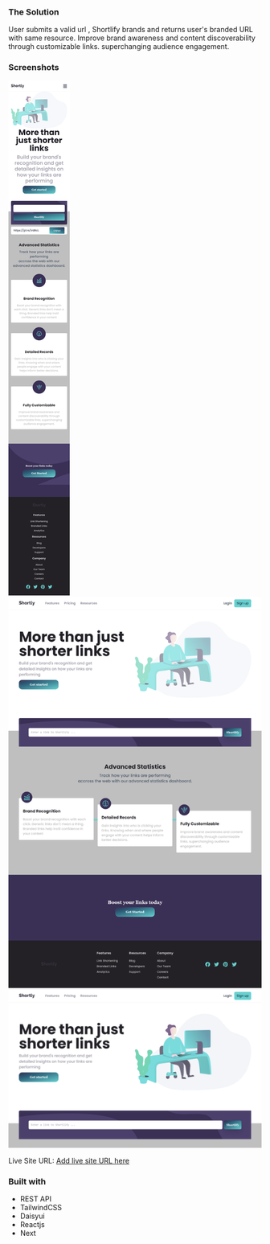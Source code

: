 ### The Solution
User submits a valid url , Shortlify brands and returns user's branded URL with same resource.
Improve brand awareness and content discoverability through customizable links. superchanging audience engagement.

### Screenshots
![](<./public/screenshots/shortlify%20(iPhone%20X).png>)
![](<./public/screenshots/shortlify-eta.vercel.app_(Nest%20Hub%20Max)%20(1).png>)
![](<./public/screenshots/shortlify-eta.vercel.app_(Nest%20Hub%20Max).png>)

Live Site URL: [Add live site URL here](https://your-live-site-url.com)

### Built with
- REST API
- TailwindCSS
- Daisyui
- Reactjs
- Next
